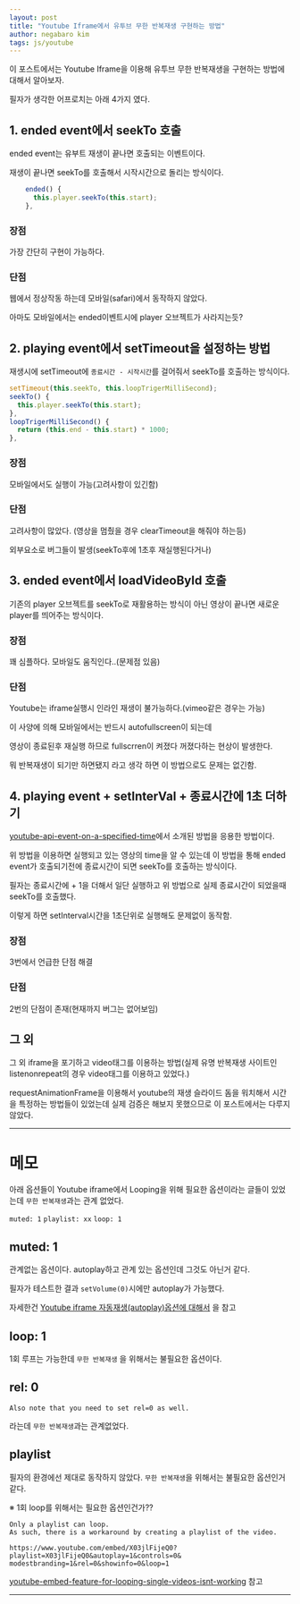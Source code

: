 ```yaml
---
layout: post
title: "Youtube Iframe에서 유투브 무한 반복재생 구현하는 방법"
author: negabaro kim
tags: js/youtube
---
```


이 포스트에서는 Youtube Iframe을 이용해 유투브 무한 반복재생을 구현하는 방법에 대해서 알아보자.

필자가 생각한 어프로치는 아래 4가지 였다.


## 1. ended event에서 seekTo 호출

ended event는 유부트 재생이 끝나면 호출되는 이벤트이다.

재생이 끝나면 seekTo를 호출해서 시작시간으로 돌리는 방식이다.

```js
    ended() {
      this.player.seekTo(this.start);
    },
```

### 장점

가장 간단히 구현이 가능하다.

### 단점

웹에서 정상작동 하는데 모바일(safari)에서 동작하지 않았다.

아마도 모바일에서는 ended이벤트시에 player 오브젝트가 사라지는듯?



## 2. playing event에서 setTimeout을 설정하는 방법

재생시에 setTimeout에 `종료시간 - 시작시간`를 걸어줘서 seekTo를 호출하는 방식이다.

```js
setTimeout(this.seekTo, this.loopTrigerMilliSecond);
seekTo() {
  this.player.seekTo(this.start);
},
loopTrigerMilliSecond() {
  return (this.end - this.start) * 1000;
},
```

### 장점

모바일에서도 실행이 가능(고려사항이 있긴함)

### 단점

고려사항이 많았다. (영상을 멈췄을 경우 clearTimeout을 해줘야 하는등)

외부요소로 버그들이 발생(seekTo후에 1초후 재실행된다거나)


## 3. ended event에서 loadVideoById 호출

기존의 player 오브젝트를 seekTo로 재활용하는 방식이 아닌 영상이 끝나면 새로운 player를 띄어주는 방식이다.

### 장점

꽤 심플하다.
모바일도 움직인다..(문제점 있음)

### 단점

Youtube는 iframe실행시 인라인 재생이 불가능하다.(vimeo같은 경우는 가능)

이 사양에 의해 모바일에서는 반드시 autofullscreen이 되는데 

영상이 종료된후 재실행 하므로 fullscrren이 켜졌다 꺼졌다하는 현상이 발생한다.

뭐 반복재생이 되기만 하면됐지 라고 생각 하면 이 방법으로도 문제는 없긴함.


## 4. playing event + setInterVal + 종료시간에 1초 더하기

[youtube-api-event-on-a-specified-time]에서 소개된 방법을 응용한 방법이다.

위 방법을 이용하면 실행되고 있는 영상의 time을 알 수 있는데 이 방법을 통해 
ended event가 호출되기전에 종료시간이 되면 seekTo를 호출하는 방식이다.

필자는 종료시간에 + 1을 더해서 일단 실행하고 위 방법으로 실제 종료시간이 되었을때 seekTo를 호출했다.

이렇게 하면 setInterval시간을 1초단위로 실행해도 문제없이 동작함.



### 장점

3번에서 언급한 단점 해결

### 단점

2번의 단점이 존재(현재까지 버그는 없어보임)


## 그 외

그 외 iframe을 포기하고 video태그를 이용하는 방법(실제 유명 반복재생 사이트인 listenonrepeat의 경우 video태그를 이용하고 있었다.)

requestAnimationFrame을 이용해서 youtube의 재생 슬라이드 돔을 워치해서 시간을 특정하는 방법들이 있었는데 실제 검증은 해보지 못했으므로 이 포스트에서는 다루지 않았다.

----------

# 메모

아래 옵션들이  Youtube iframe에서 Looping을 위해 필요한 옵션이라는 글들이 있었는데 `무한 반복재생`과는 관계 없었다.

`muted: 1` `playlist: xx` `loop: 1`



## muted: 1

관계없는 옵션이다. autoplay하고 관계 있는 옵션인데 그것도 아닌거 같다.

필자가 테스트한 결과 `setVolume(0)`시에만 autoplay가 가능했다.

자세한건 [Youtube iframe 자동재생(autoplay)옵션에 대해서] 을 참고

## loop: 1

1회 루프는 가능한데 `무한 반복재생` 을 위해서는 불필요한 옵션이다.

## rel: 0

```
Also note that you need to set rel=0 as well.
```

라는데 `무한 반복재생`과는 관계없었다.


## playlist

필자의 환경에선 제대로 동작하지 않았다.  `무한 반복재생`을 위해서는 불필요한 옵션인거 같다.

※ 1회 loop를 위해서는 필요한 옵션인건가??

```
Only a playlist can loop.
As such, there is a workaround by creating a playlist of the video.

https://www.youtube.com/embed/X03jlFijeQ0?playlist=X03jlFijeQ0&autoplay=1&controls=0& modestbranding=1&rel=0&showinfo=0&loop=1
```
[youtube-embed-feature-for-looping-single-videos-isnt-working] 참고


-----------

[youtube-api-event-on-a-specified-time]: https://stackoverflow.com/questions/10175367/youtube-api-event-on-a-specified-time

[youtube-embed-feature-for-looping-single-videos-isnt-working]: https://stackoverflow.com/questions/44087897/youtube-embed-feature-for-looping-single-videos-isnt-working

[Youtube iframe 자동재생(autoplay)옵션에 대해서]: https://negabaro.github.io/archive/why-does-not-working-autoplay